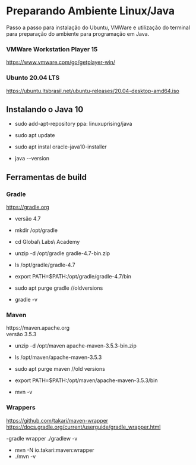 # Preparando Ambiente Linux/Java
Passo a passo para instalação do Ubuntu, VMWare e utilização do terminal para preparação do ambiente para programação em Java.

### VMWare Workstation Player 15
<https://www.vmware.com/go/getplayer-win/>

### Ubunto 20.04 LTS
https://ubuntu.ltsbrasil.net/ubuntu-releases/20.04-desktop-amd64.iso

## Instalando o Java 10

- sudo add-apt-repository ppa: linuxuprising/java
- sudo apt update
- sudo apt instal oracle-java10-installer

- java --version

## Ferramentas de build

### Gradle
https://gradle.org

- versão 4.7

- mkdir /opt/gradle
- cd Global\ Labs\ Academy
- unzip -d /opt/gradle gradle-4.7-bin.zip
- ls /opt/gradle/gradle-4.7
- export PATH=$PATH:/opt/gradle/gradle-4.7/bin

- sudo apt purge gradle //oldversions

- gradle -v

### Maven

<p>https://maven.apache.org<br>
versão 3.5.3</p>

- unzip -d /opt/maven apache-maven-3.5.3-bin.zip
- ls /opt/maven/apache-maven-3.5.3
- sudo apt purge maven //old versions
- export PATH=$PATH:/opt/maven/apache-maven-3.5.3/bin

- mvn -v

### Wrappers

https://github.com/takari/maven-wrapper
https://docs.gradle.org/current/userguide/gradle_wrapper.html

-gradle wrapper
./gradlew -v

- mvn -N io.takari:maven:wrapper
- ./mvn -v

